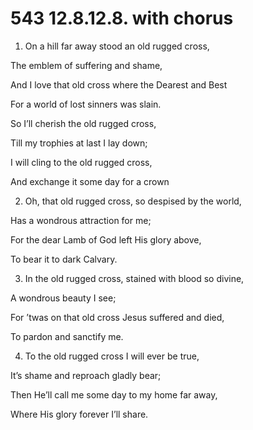 # 543 12.8.12.8. with chorus

1.  On a hill far away stood an old rugged cross,

The emblem of suffering and shame,

And I love that old cross where the Dearest and Best

For a world of lost sinners was slain.

So I’ll cherish the old rugged cross,

Till my trophies at last I lay down;

I will cling to the old rugged cross,

And exchange it some day for a crown

2.  Oh, that old rugged cross, so despised by the world,

Has a wondrous attraction for me;

For the dear Lamb of God left His glory above,

To bear it to dark Calvary.

3.  In the old rugged cross, stained with blood so divine,

A wondrous beauty I see;

For ’twas on that old cross Jesus suffered and died,

To pardon and sanctify me.

4.  To the old rugged cross I will ever be true,

It’s shame and reproach gladly bear;

Then He’ll call me some day to my home far away,

Where His glory forever I’ll share.

